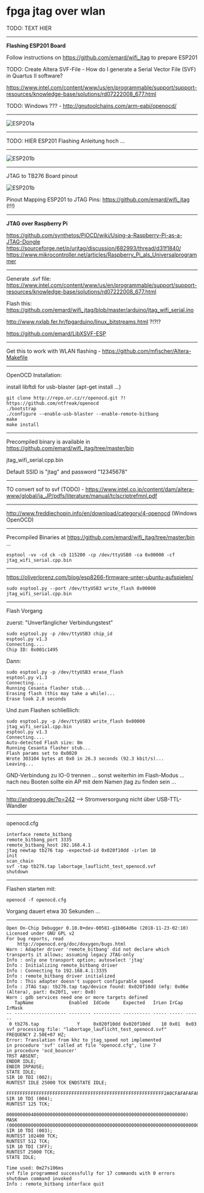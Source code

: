 # fpga jtag over wlan

TODO: TEXT HIER

---

**Flashing ESP201 Board**

Follow instructions on https://github.com/emard/wifi_jtag to prepare ESP201

TODO: Create Altera SVF-File - How do I generate a Serial Vector File (SVF) in Quartus II software? 

https://www.intel.com/content/www/us/en/programmable/support/support-resources/knowledge-base/solutions/rd07222008_677.html

TODO: Windows ??? - http://gnutoolchains.com/arm-eabi/openocd/

---

![ESP201a](https://www.mikrocontroller.net/attachment/307865/Flashing-The-ESP8266-ESP201-Module-Board-With-TTL-UART.jpg)

---

TODO: HIER ESP201 Flashing Anleitung hoch ...

---

![ESP201b](https://www.mikrocontroller.net/attachment/307864/esp8266_esp_201_module_pinout_diagram_cheat_sheet_by_adlerweb-d9iwmqp.jpg
)

---


JTAG to TB276 Board pinout

![ESP201b](https://github.com/emard/wifi_jtag/raw/master/pic/altera10pin_xilinx14pin.jpg)

Pinout Mapping ESP201 to JTAG Pins: https://github.com/emard/wifi_jtag (!!!) 

---

**JTAG over Raspberry Pi**

https://github.com/synthetos/PiOCD/wiki/Using-a-Raspberry-Pi-as-a-JTAG-Dongle
https://sourceforge.net/p/urjtag/discussion/682993/thread/d31f1840/
https://www.mikrocontroller.net/articles/Raspberry_Pi_als_Universalprogrammer

---

Generate .svf file: https://www.intel.com/content/www/us/en/programmable/support/support-resources/knowledge-base/solutions/rd07222008_677.html

Flash this: https://github.com/emard/wifi_jtag/blob/master/arduino/jtag_wifi_serial.ino

http://www.nxlab.fer.hr/fpgarduino/linux_bitstreams.html ?!?!?

https://github.com/emard/LibXSVF-ESP

---

Get this to work with WLAN flashing - https://github.com/mfischer/Altera-Makefile

---

OpenOCD Installation:

install libftdi for usb-blaster (apt-get install ...)

````
git clone http://repo.or.cz/r/openocd.git ?! https://github.com/ntfreak/openocd
./bootstrap
./configure --enable-usb-blaster --enable-remote-bitbang
make
make install
````

---

Precompiled binary is available in https://github.com/emard/wifi_jtag/tree/master/bin

jtag_wifi_serial.cpp.bin

Default SSID is "jtag" and password "12345678" 

---

TO convert sof to svf (TODO) - https://www.intel.co.jp/content/dam/altera-www/global/ja_JP/pdfs/literature/manual/tclscriptrefmnl.pdf

---

http://www.freddiechopin.info/en/download/category/4-openocd (Windows OpenOCD)

---

Precompiled Binaries at https://github.com/emard/wifi_jtag/tree/master/bin ...
```
esptool -vv -cd ck -cb 115200 -cp /dev/ttyUSB0 -ca 0x00000 -cf jtag_wifi_serial.cpp.bin
````
---

https://oliverlorenz.com/blog/esp8266-firmware-unter-ubuntu-aufspielen/

````
sudo esptool.py --port /dev/ttyUSB3 write_flash 0x00000 jtag_wifi_serial.cpp.bin
````

---

Flash Vorgang

zuerst: "Unverfänglicher Verbindungstest"

```
sudo esptool.py -p /dev/ttyUSB3 chip_id
esptool.py v1.3
Connecting....
Chip ID: 0x001c1495
```

Dann:

````
sudo esptool.py -p /dev/ttyUSB3 erase_flash 
esptool.py v1.3
Connecting....
Running Cesanta flasher stub...
Erasing flash (this may take a while)...
Erase took 2.8 seconds

````

Und zum Flashen schließlich:

````
sudo esptool.py -p /dev/ttyUSB3 write_flash 0x00000 jtag_wifi_serial.cpp.bin
esptool.py v1.3
Connecting....
Auto-detected Flash size: 8m
Running Cesanta flasher stub...
Flash params set to 0x0020
Wrote 303104 bytes at 0x0 in 26.3 seconds (92.3 kbit/s)...
Leaving...
````

GND-Verbindung zu IO-0 trennen ... sonst weiterhin im Flash-Modus ... nach neu Booten sollte ein AP mit dem Namen jtag zu finden sein ...

---

http://androegg.de/?p=242 --> Stromversorgung nicht über USB-TTL-Wandler
 
---

openocd.cfg 

```
interface remote_bitbang
remote_bitbang_port 3335
remote_bitbang_host 192.168.4.1
jtag newtap tb276 tap -expected-id 0x020f10dd -irlen 10
init
scan_chain
svf -tap tb276.tap labortage_lauflicht_test_openocd.svf
shutdown
```

---

Flashen starten mit:
```
openocd -f openocd.cfg
```
Vorgang dauert etwa 30 Sekunden ...

---
```
Open On-Chip Debugger 0.10.0+dev-00581-g1b864d6e (2018-11-23-02:10)
Licensed under GNU GPL v2
For bug reports, read
	http://openocd.org/doc/doxygen/bugs.html
Warn : Adapter driver 'remote_bitbang' did not declare which transports it allows; assuming legacy JTAG-only
Info : only one transport option; autoselect 'jtag'
Info : Initializing remote_bitbang driver
Info : Connecting to 192.168.4.1:3335
Info : remote_bitbang driver initialized
Info : This adapter doesn't support configurable speed
Info : JTAG tap: tb276.tap tap/device found: 0x020f10dd (mfg: 0x06e (Altera), part: 0x20f1, ver: 0x0)
Warn : gdb services need one or more targets defined
   TapName             Enabled  IdCode     Expected   IrLen IrCap IrMask
-- ------------------- -------- ---------- ---------- ----- ----- ------
 0 tb276.tap              Y     0x020f10dd 0x020f10dd    10 0x01  0x03
svf processing file: "labortage_lauflicht_test_openocd.svf"
FREQUENCY 2.50E+07 HZ;
Error: Translation from khz to jtag_speed not implemented
in procedure 'svf' called at file "openocd.cfg", line 7
in procedure 'ocd_bouncer'
TRST ABSENT;
ENDDR IDLE;
ENDIR IRPAUSE;
STATE IDLE;
SIR 10 TDI (002);
RUNTEST IDLE 25000 TCK ENDSTATE IDLE;
	FFFFFFFFFFFFFFFFFFFFFFFFFFFFFFFFFFFFFFFFFFFFFFFFFFFFFFFFFF2A0CFAFAFAFAFAF8F8F8F8F8F8F8F9FAFAFBFBF8F8F8FBFBF8F8F9F8F9F1F1FAF8FAFBF3F7F7F7F7F7F76AFFFFFFFFFFFFFFFFFFFFFFFFFFFFFFFFFFFFFFFFFFFFFFFFFFFFFFFFFFFFFFFFFFFFFFFFFFFFFFFFFFFFFFFFFFFFFFFFFFFFFFFFFFFF);
SIR 10 TDI (004);
RUNTEST 125 TCK;
	000000000400000000000000000000000000000000000000000000000000000000) MASK (0000000000000000000000000000000000000000000000000000000000000000000000000000000000000000000000400000000000000000000000000000000000000000000000000000000);
SIR 10 TDI (003);
RUNTEST 102400 TCK;
RUNTEST 512 TCK;
SIR 10 TDI (3FF);
RUNTEST 25000 TCK;
STATE IDLE;

Time used: 0m27s106ms 
svf file programmed successfully for 17 commands with 0 errors
shutdown command invoked
Info : remote_bitbang interface quit

```

